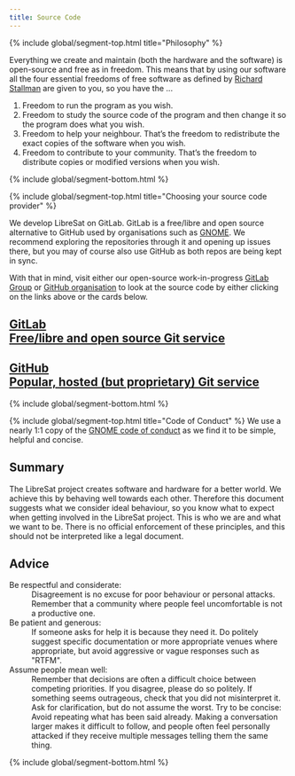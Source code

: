 ```yaml
---
title: Source Code
---
```


{% include global/segment-top.html title="Philosophy" %}

Everything we create and maintain (both the hardware and the software)
is open-source and free as in freedom. This means that by using our software
all the four essential freedoms of free software as defined by [
Richard Stallman](https://stallman.org/) are given to you, so you have the ...

1.  Freedom to run the program as you wish.
2.  Freedom to study the source code of the program and then change it so the program does what you wish.
3.  Freedom to help your neighbour. That’s the freedom to redistribute the exact copies of the software when you wish.
4.  Freedom to contribute to your community. That’s the freedom to distribute copies or modified versions when you wish.

{% include global/segment-bottom.html %}

{% include global/segment-top.html title="Choosing your source code provider" %}

We develop LibreSat on GitLab. GitLab is a free/libre and open source alternative to
GitHub used by organisations such as [GNOME](https://gnome.org). We recommend exploring the repositories through it and opening
up issues there, but you may of course also use GitHub as both repos are
being kept in sync.

With that in mind, visit either our open-source work-in-progress [GitLab Group](https://git.openscdp.org)
or [GitHub organisation](https://github.com/libresat) to look
at the source code by either clicking on the links above or the cards below.

<div class="ui two stackable cards source-code__git-links">
    <a class="ui card" href="https://gitlab.com/libresat">
        <div class="content">
            <h2 class="ui icon header">
                <i class="gitlab icon"></i>
                <div class="content">
                    GitLab
                    <div class="sub header">Free/libre and open source Git service</div>
                </div>
            </h2>
        </div>
    </a>
    <a class="ui card" href="https://github.com/libresat">
        <div class="content">
            <h2 class="ui icon header">
                <i class="github icon"></i>
                <div class="content">
                    GitHub
                    <div class="sub header">Popular, hosted (but proprietary) Git service</div>
                </div>
            </h2>
        </div>
    </a>
</div>

{% include global/segment-bottom.html %}

{% include global/segment-top.html title="Code of Conduct" %}
We use a nearly 1:1 copy of the
[GNOME code of conduct](https://live.gnome.org/CodeOfConduct)
as we find it to be simple, helpful and concise.

## Summary

The LibreSat project creates software and hardware for a better world. We
achieve this by behaving well towards each other. Therefore this document
suggests what we consider ideal behaviour, so you know what to expect when
getting involved in the LibreSat project. This is who we are and what we
want to be. There is no official enforcement of these principles, and this
should not be interpreted like a legal document.

## Advice

<dl>
<dt>Be respectful and considerate:</dt>
<dd>
Disagreement is no excuse for poor behaviour or personal attacks.
Remember that a community where people feel uncomfortable is not a
productive one.
</dd>
<dt>Be patient and generous:</dt>
<dd>
If someone asks for help it is because they need it. Do politely
suggest specific documentation or more appropriate venues where
appropriate, but avoid aggressive or vague responses such as "RTFM".
</dd>
<dt>Assume people mean well:</dt>
<dd>
Remember that decisions are often a difficult choice between competing
priorities. If you disagree, please do so politely. If something seems
outrageous, check that you did not misinterpret it. Ask for
clarification, but do not assume the worst. Try to be concise: Avoid
repeating what has been said already. Making a conversation larger
makes it difficult to follow, and people often feel personally
attacked if they receive multiple messages telling them the same
thing.
</dd>
</dl>
{% include global/segment-bottom.html %}
